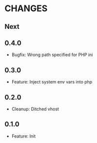 # CHANGES

## Next

## 0.4.0

- Bugfix: Wrong path specified for PHP ini

## 0.3.0

- Feature: Inject system env vars into php

## 0.2.0

- Cleanup: Ditched vhost

## 0.1.0

- Feature: Init
